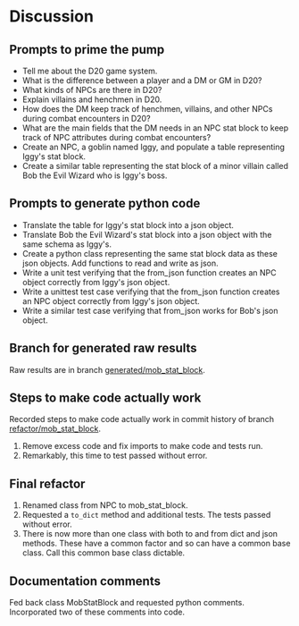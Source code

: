 # Discussion

## Prompts to prime the pump

- Tell me about the D20 game system.
- What is the difference between a player and a DM or GM in D20?
- What kinds of NPCs are there in D20?
- Explain villains and henchmen in D20.
- How does the DM keep track of henchmen, villains, and other NPCs during combat encounters in D20?
- What are the main fields that the DM needs in an NPC stat block to keep track of NPC attributes during combat encounters?
- Create an NPC, a goblin named Iggy, and populate a table representing Iggy's stat block.
- Create a similar table representing the stat block of a minor villain called Bob the Evil Wizard who is Iggy's boss.

## Prompts to generate python code

- Translate the table for Iggy's stat block into a json object.
- Translate Bob the Evil Wizard's stat block into a json object with the same schema as Iggy's.
- Create a python class representing the same stat block data as these json objects. Add functions to read and write as json.
- Write a unit test verifying that the from_json function creates an NPC object correctly from Iggy's json object.
- Write a unittest test case verifying that the from_json function creates an NPC object correctly from Iggy's json object.
- Write a similar test case verifying that from_json works for Bob's json object.

## Branch for generated raw results

Raw results are in branch [generated/mob_stat_block](https://github.com/newexo/icosahedron/tree/generated/mob_stat_block).

## Steps to make code actually work

Recorded steps to make code actually work in commit history of branch [refactor/mob_stat_block](https://github.com/newexo/icosahedron/tree/refactor/mob_stat_block).

1. Remove excess code and fix imports to make code and tests run.
2. Remarkably, this time to test passed without error.

## Final refactor

1. Renamed class from NPC to mob_stat_block.
2. Requested a `to_dict` method and additional tests. The tests passed without error.
3. There is now more than one class with both to and from dict and json methods. These have a common factor and so can
have a common base class. Call this common base class dictable.

## Documentation comments

Fed back class MobStatBlock and requested python comments. Incorporated two of these comments into code.
